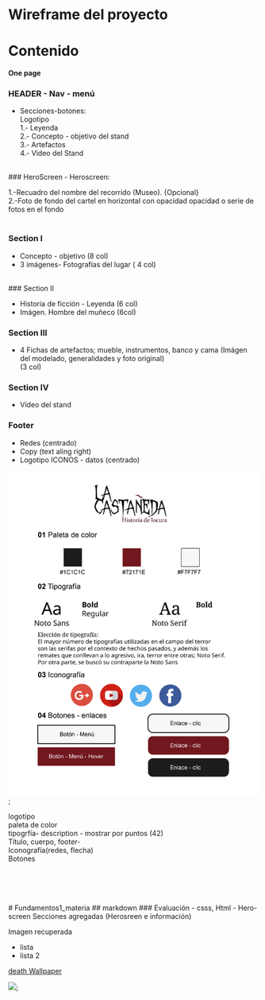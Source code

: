 # Wireframe del proyecto

# Contenido<br>
 <b>One page</b>

### HEADER - Nav - menú
 - Secciones-botones: 
    <br>
    Logotipo<br>
    1.- Leyenda<br>
    2.- Concepto - objetivo del stand<br>
    3.- Artefactos<br>
    4.- Vìdeo del Stand<br>   
<br>
### HeroScreen
- Heroscreen: <br>
  
  1.-Recuadro del nombre del recorrido (Museo). {Opcional}<br>
  2.-Foto de fondo del cartel en horizontal con opacidad opacidad o serie de fotos en el fondo<br>
 <br>
 
 ### Section I <br>
 
- Concepto - objetivo (8 col)
 - 3 imágenes- Fotografías del lugar ( 4 col)

 <br>
 ### Section II<br>
 
- Historia de ficción - Leyenda (6 col) <br>
 -  Imágen. Hombre del muñeco  (6col) <br>
 
 ### Section III
- 4 Fichas de artefactos; mueble, instrumentos, banco y cama (Imágen del modelado, generalidades y foto original)<br>
  (3 col)<br>

 ### Section IV
 - Vídeo del stand<br>
 
 ### Footer 
- Redes (centrado) <br> 
- Copy (text aling right)<br>
- Logotipo ICONOS - datos (centrado)<br>

![](img/web.JPG);



logotipo<br>
paleta de color<br>
tipogrfía- description - mostrar por puntos (42)<br>
Título, cuerpo, footer-<br>
Iconografía(redes, flecha)<br>
Botones<br>








<br>
<br>
<br>
<br>
# Fundamentos1_materia
## markdown
### Evaluación - csss, Html - Hero-screen
Secciones agregadas (Herosreen e información)


Imagen recuperada

- lista
- lista 2




<!--### tre-->

<!--#### hgfdfd-->


[death Wallpaper](https://www.pinterest.es/pin/566468459353882899/)

![](img/death.jpg);





